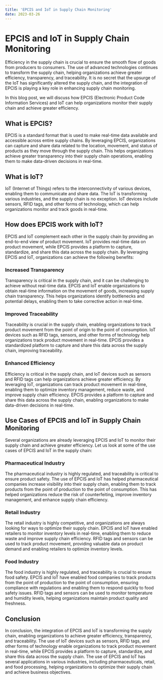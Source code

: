 ```yaml
---
title: 'EPCIS and IoT in Supply Chain Monitoring'
date: 2023-03-26
---
```


# EPCIS and IoT in Supply Chain Monitoring

Efficiency in the supply chain is crucial to ensure the smooth flow of goods from producers to consumers. The use of advanced technologies continues to transform the supply chain, helping organizations achieve greater efficiency, transparency, and traceability. It is no secret that the upsurge of the IoT has significantly altered the supply chain, and the integration of EPCIS is playing a key role in enhancing supply chain monitoring.

In this blog post, we will discuss how EPCIS (Electronic Product Code Information Services) and IoT can help organizations monitor their supply chain and achieve greater efficiency.

## What is EPCIS?

EPCIS is a standard format that is used to make real-time data available and accessible across entire supply chains. By leveraging EPCIS, organizations can capture and share data related to the location, movement, and status of products as they move through the supply chain. This helps organizations achieve greater transparency into their supply chain operations, enabling them to make data-driven decisions in real-time.

## What is IoT?

IoT (Internet of Things) refers to the interconnectivity of various devices, enabling them to communicate and share data. The IoT is transforming various industries, and the supply chain is no exception. IoT devices include sensors, RFID tags, and other forms of technology, which can help organizations monitor and track goods in real-time.

## How does EPCIS work with IoT?

EPCIS and IoT complement each other in the supply chain by providing an end-to-end view of product movement. IoT provides real-time data on product movement, while EPCIS provides a platform to capture, standardize, and share this data across the supply chain. By leveraging EPCIS and IoT, organizations can achieve the following benefits:

### Increased Transparency

Transparency is critical in the supply chain, and it can be challenging to achieve without real-time data. EPCIS and IoT enable organizations to obtain real-time information on the movement of goods, increasing supply chain transparency. This helps organizations identify bottlenecks and potential delays, enabling them to take corrective action in real-time.

### Improved Traceability

Traceability is crucial in the supply chain, enabling organizations to track product movement from the point of origin to the point of consumption. IoT devices such as RFID tags, sensors, and other forms of technology help organizations track product movement in real-time. EPCIS provides a standardized platform to capture and share this data across the supply chain, improving traceability.

### Enhanced Efficiency

Efficiency is critical in the supply chain, and IoT devices such as sensors and RFID tags can help organizations achieve greater efficiency. By leveraging IoT, organizations can track product movement in real-time, enabling them to optimize inventory management, reduce waste, and improve supply chain efficiency. EPCIS provides a platform to capture and share this data across the supply chain, enabling organizations to make data-driven decisions in real-time.

## Use Cases of EPCIS and IoT in Supply Chain Monitoring

Several organizations are already leveraging EPCIS and IoT to monitor their supply chain and achieve greater efficiency. Let us look at some of the use cases of EPCIS and IoT in the supply chain:

### Pharmaceutical Industry

The pharmaceutical industry is highly regulated, and traceability is critical to ensure product safety. The use of EPCIS and IoT has helped pharmaceutical companies increase visibility into their supply chain, enabling them to track products from the point of production to the point of consumption. This has helped organizations reduce the risk of counterfeiting, improve inventory management, and enhance supply chain efficiency.

### Retail Industry

The retail industry is highly competitive, and organizations are always looking for ways to optimize their supply chain. EPCIS and IoT have enabled retailers to monitor inventory levels in real-time, enabling them to reduce waste and improve supply chain efficiency. RFID tags and sensors can be used to track product movement, providing valuable data on product demand and enabling retailers to optimize inventory levels.

### Food Industry

The food industry is highly regulated, and traceability is crucial to ensure food safety. EPCIS and IoT have enabled food companies to track products from the point of production to the point of consumption, ensuring compliance with regulations and enabling them to respond quickly to food safety issues. RFID tags and sensors can be used to monitor temperature and humidity levels, helping organizations maintain product quality and freshness.

## Conclusion

In conclusion, the integration of EPCIS and IoT is transforming the supply chain, enabling organizations to achieve greater efficiency, transparency, and traceability. The use of IoT devices such as sensors, RFID tags, and other forms of technology enable organizations to track product movement in real-time, while EPCIS provides a platform to capture, standardize, and share this data across the supply chain. The use of EPCIS and IoT has several applications in various industries, including pharmaceuticals, retail, and food processing, helping organizations to optimize their supply chain and achieve business objectives.
